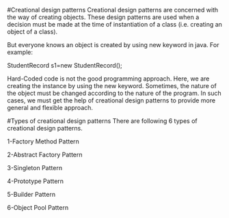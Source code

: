 #Creational design patterns
Creational design patterns are concerned with the way of creating objects. These design patterns are used when a decision must be made at the time of instantiation of a class (i.e. creating an object of a class).

But everyone knows an object is created by using new keyword in java. For example:

StudentRecord s1=new StudentRecord();  

Hard-Coded code is not the good programming approach. Here, we are creating the instance by using the new keyword. Sometimes, the nature of the object must be changed according to the nature of the program. In such cases, we must get the help of creational design patterns to provide more general and flexible approach.

#Types of creational design patterns
There are following 6 types of creational design patterns.

1-Factory Method Pattern

2-Abstract Factory Pattern

3-Singleton Pattern

4-Prototype Pattern

5-Builder Pattern

6-Object Pool Pattern